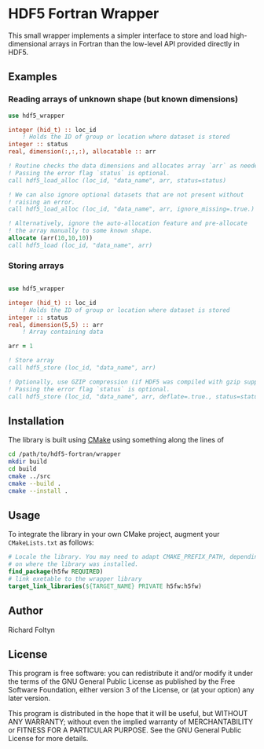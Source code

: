 # HDF5 Fortran Wrapper

This small wrapper implements a simpler interface to store and load 
high-dimensional arrays in Fortran than the low-level API provided
directly in HDF5.

## Examples

### Reading arrays of unknown shape (but known dimensions)

```fortran
use hdf5_wrapper

integer (hid_t) :: loc_id
    ! Holds the ID of group or location where dataset is stored
integer :: status
real, dimension(:,:,:), allocatable :: arr

! Routine checks the data dimensions and allocates array `arr` as needed.
! Passing the error flag `status` is optional.
call hdf5_load_alloc (loc_id, "data_name", arr, status=status)

! We can also ignore optional datasets that are not present without
! raising an error.
call hdf5_load_alloc (loc_id, "data_name", arr, ignore_missing=.true.)

! Alternatively, ignore the auto-allocation feature and pre-allocate
! the array manually to some known shape.
allocate (arr(10,10,10))
call hdf5_load (loc_id, "data_name", arr)
```

### Storing arrays

```fortran

use hdf5_wrapper

integer (hid_t) :: loc_id
    ! Holds the ID of group or location where dataset is stored
integer :: status
real, dimension(5,5) :: arr
    ! Array containing data

arr = 1

! Store array
call hdf5_store (loc_id, "data_name", arr)

! Optionally, use GZIP compression (if HDF5 was compiled with gzip support).
! Passing the error flag `status` is optional.
call hdf5_store (loc_id, "data_name", arr, deflate=.true., status=status)

```

## Installation

The library is built using [CMake](https://cmake.org/) using
something along the lines of
```bash
cd /path/to/hdf5-fortran/wrapper
mkdir build
cd build
cmake ../src
cmake --build .
cmake --install .
```

## Usage

To integrate the library in your own CMake project, augment your `CMakeLists.txt`
as follows:
```CMake
# Locale the library. You may need to adapt CMAKE_PREFIX_PATH, depending
# on where the library was installed.
find_package(h5fw REQUIRED)
# link exetable to the wrapper library
target_link_libraries(${TARGET_NAME} PRIVATE h5fw:h5fw)
```

## Author

Richard Foltyn

## License

This program is free software: you can redistribute it and/or modify it under 
the terms of the GNU General Public License as published by the Free Software 
Foundation, either version 3 of the License, or (at your option) any later 
version.

This program is distributed in the hope that it will be useful, but WITHOUT ANY 
WARRANTY; without even the implied warranty of MERCHANTABILITY or FITNESS FOR A 
PARTICULAR PURPOSE. See the GNU General Public License for more details.
